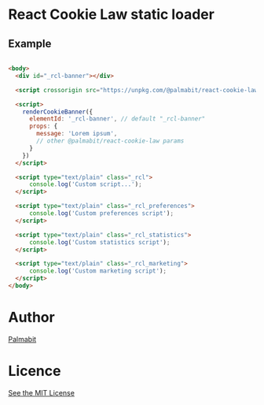 # React Cookie Law static loader

## Example

```html

<body>
  <div id="_rcl-banner"></div>

  <script crossorigin src="https://unpkg.com/@palmabit/react-cookie-law-static-loader@0.2.3/index.js"></script>

  <script>
    renderCookieBanner({
      elementId: '_rcl-banner', // default "_rcl-banner"
      props: {
        message: 'Lorem ipsum',
        // other @palmabit/react-cookie-law params
      }
    })
  </script>

  <script type="text/plain" class="_rcl">
      console.log('Custom script...');
  </script>

  <script type="text/plain" class="_rcl_preferences">
      console.log('Custom preferences script');
  </script>

  <script type="text/plain" class="_rcl_statistics">
      console.log('Custom statistics script');
  </script>

  <script type="text/plain" class="_rcl_marketing">
      console.log('Custom marketing script');
  </script>
</body>
```

# Author

[Palmabit](https://www.palmabit.com)

# Licence

[See the MIT License](http://opensource.org/licenses/MIT)
